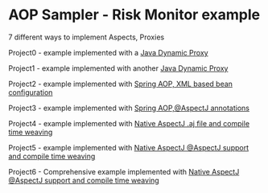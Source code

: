 AOP Sampler - Risk Monitor example
===========

7 different ways to implement Aspects, Proxies

Project0 - example implemented with a [Java Dynamic Proxy](https://github.com/press0/aop-sampler/blob/master/project0/src/main/java/com/press/MyInvocationHandler.java)

Project1 - example implemented with another [Java Dynamic Proxy](https://github.com/press0/aop-sampler/blob/master/project1/src/main/java/org/bk/trade/proxy/RiskMonitorProxy.java)

Project2 - example implemented with [Spring AOP, XML based bean configuration](https://github.com/press0/aop-sampler/blob/master/project2/src/main/java/org/bk/trade/aspect/RiskMonitorAdvice.java)

Project3 - example implemented with [Spring AOP,@AspectJ annotations](https://github.com/press0/aop-sampler/blob/master/project3/src/main/java/org/bk/trade/aspect/AuditAspect.java)

Project4 - example implemented with [Native AspectJ .aj file and compile time weaving](https://github.com/press0/aop-sampler/blob/master/project4/src/main/java/org/bk/trade/aspect/AuditAspect.aj)

Project5 - example implemented with [Native AspectJ @AspectJ support and compile time weaving](https://github.com/press0/aop-sampler/blob/master/project5/src/main/java/org/bk/trade/aspect/AuditAspect.java)

Project6 - Comprehensive example implemented with [Native AspectJ @AspectJ support and compile time weaving](https://github.com/press0/aop-sampler/blob/master/project6/src/main/java/org/bk/trade/aspect/AuditAspect.java)
